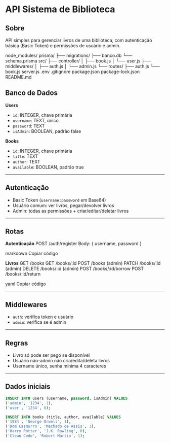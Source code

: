 # API Sistema de Biblioteca

## Sobre
API simples para gerenciar livros de uma biblioteca, com autenticação básica (Basic Token) e permissões de usuário e admin.

node_modules/
prisma/
  ├── migrations/
  ├── banco.db
  └── schema.prisma
src/
  ├── controller/
  │   ├── book.js
  │   └── user.js
  ├── middlewares/
  │   ├── auth.js
  │   └── admin.js
  └── routes/
      ├── auth.js
      └── book.js
  server.js
.env
.gitignore
package.json
package-lock.json
README.md


## Banco de Dados

**Users**
- `id`: INTEGER, chave primária  
- `username`: TEXT, único  
- `password`: TEXT  
- `isAdmin`: BOOLEAN, padrão false  

**Books**
- `id`: INTEGER, chave primária  
- `title`: TEXT  
- `author`: TEXT  
- `available`: BOOLEAN, padrão true  

---

## Autenticação
- Basic Token (`username:password` em Base64)  
- Usuário comum: ver livros, pegar/devolver livros  
- Admin: todas as permissões + criar/editar/deletar livros  

---

## Rotas

**Autenticação**
POST /auth/register
Body: { username, password }

markdown
Copiar código

**Livros**
GET /books
GET /books/:id
POST /books (admin)
PATCH /books/:id (admin)
DELETE /books/:id (admin)
POST /books/:id/borrow
POST /books/:id/return

yaml
Copiar código

---

## Middlewares
- `auth`: verifica token e usuário  
- `admin`: verifica se é admin  

---

## Regras
- Livro só pode ser pego se disponível  
- Usuário não-admin não cria/edita/deleta livros  
- Username único, senha mínima 4 caracteres  

---

## Dados iniciais
```sql
INSERT INTO users (username, password, isAdmin) VALUES 
('admin', '1234', 1),
('user', '1234', 0);

INSERT INTO books (title, author, available) VALUES 
('1984', 'George Orwell', 1),
('Dom Casmurro', 'Machado de Assis', 1),
('Harry Potter', 'J.K. Rowling', 0),
('Clean Code', 'Robert Martin', 1);
